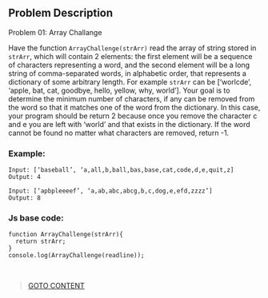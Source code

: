 ## Problem Description ##

Problem 01: Array Challange

Have the function ``` ArrayChallenge(strArr) ``` read the array of string stored in ```strArr```, which will contain 2 elements: the first element will be  a sequence of characters representing a word, and the second element will be a long string of comma-separated words, in alphabetic order, that represents a dictionary of some arbitrary length. For example ```strArr``` can be [‘worlcde’, ‘apple, bat, cat, goodbye, hello, yellow, why, world’]. Your goal is to determine the minimum number of characters, if any can be removed from the word so that it matches one of the word from the dictionary. In this case, your program should be return 2 because once you remove the character c and e you are left with ‘world’ and that exists in the dictionary. If the word cannot be found no matter what characters are removed, return -1. 
<br>
<h3> Example: </h3>

```
Input: [‘baseball’, ‘a,all,b,ball,bas,base,cat,code,d,e,quit,z]
Output: 4
```

```
Input: [‘apbpleeeef’, ‘a,ab,abc,abcg,b,c,dog,e,efd,zzzz’]
Output: 8
```

<h3>Js base code: </h3>

```
function ArrayChallenge(strArr){
  return strArr;
}
console.log(ArrayChallenge(readline));
```


<br>

> <a href="https://github.com/Sazzad-Saju/Problem-Solving-For-Interviews/blob/master/README.md">GOTO CONTENT</a>
